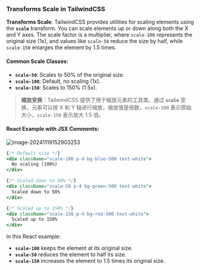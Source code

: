 ### Transforms Scale in TailwindCSS

**Transforms Scale**: TailwindCSS provides utilities for scaling elements using the **`scale`** transform. You can scale elements up or down along both the X and Y axes. The scale factor is a multiplier, where `scale-100` represents the original size (1x), and values like `scale-50` reduce the size by half, while `scale-150` enlarges the element by 1.5 times.

#### Common Scale Classes:
- **`scale-50`**: Scales to 50% of the original size.
- **`scale-100`**: Default, no scaling (1x).
- **`scale-150`**: Scales to 150% (1.5x).

> **缩放变换**：TailwindCSS 提供了用于缩放元素的工具类。通过 **`scale`** 变换，元素可以按 X 和 Y 轴进行缩放，缩放值是倍数，`scale-100` 表示原始大小，`scale-150` 表示放大 1.5 倍。

#### React Example with JSX Comments:

![image-20241119152903253](C:\Users\10691\AppData\Roaming\Typora\typora-user-images\image-20241119152903253.png)

```jsx
{/* Default size */}
<div className="scale-100 p-4 bg-blue-500 text-white">
  No scaling (100%)
</div>

{/* Scaled down to 50% */}
<div className="scale-50 p-4 bg-green-500 text-white">
  Scaled down to 50%
</div>

{/* Scaled up to 150% */}
<div className="scale-150 p-4 bg-red-500 text-white">
  Scaled up to 150%
</div>
```

In this React example:
- **`scale-100`** keeps the element at its original size.
- **`scale-50`** reduces the element to half its size.
- **`scale-150`** increases the element to 1.5 times its original size.